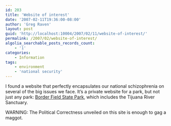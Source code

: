 ```yaml
---
id: 203
title: 'Website of interest'
date: '2007-02-11T19:36:00-08:00'
author: 'Greg Raven'
layout: post
guid: 'http://localhost:10004/2007/02/11/website-of-interest/'
permalink: /2007/02/website-of-interest/
algolia_searchable_posts_records_count:
    - '1'
categories:
    - Information
tags:
    - environment
    - 'national security'
---
```


I found a website that perfectly encapsulates our national schizophrenia on several of the big issues we face. It’s a private website for a park, but not just any park: [Border Field State Park](https://www.hatefacts.com/bfsp/index.html), which includes the Tijuana River Sanctuary.  
  
WARNING: The Political Correctness unveiled on this site is enough to gag a maggot.